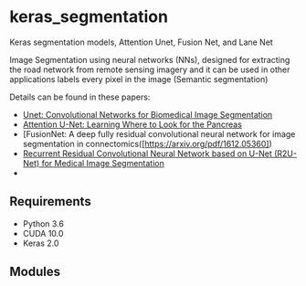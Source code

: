 # keras_segmentation
Keras segmentation models, Attention Unet, Fusion Net, and Lane Net

Image Segmentation using neural networks (NNs), designed for extracting the road network from remote sensing imagery and it can be used in other applications labels every pixel in the image (Semantic segmentation) 

Details can be found in these papers:

* [Unet: Convolutional Networks for Biomedical Image Segmentation](https://arxiv.org/abs/1505.04597)
* [Attention U-Net: Learning Where to Look for the Pancreas](https://arxiv.org/abs/1804.03999)
* [FusionNet: A deep fully residual convolutional neural network for image segmentation in connectomics([https://arxiv.org/pdf/1612.05360])
* [Recurrent Residual Convolutional Neural Network based on U-Net (R2U-Net) for Medical Image Segmentation](https://arxiv.org/abs/1802.06955)
*

## Requirements
* Python 3.6
* CUDA 10.0
* Keras 2.0


## Modules
